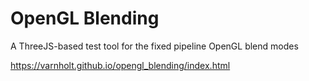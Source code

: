 # OpenGL Blending

A ThreeJS-based test tool for the fixed pipeline OpenGL blend modes

https://varnholt.github.io/opengl_blending/index.html
